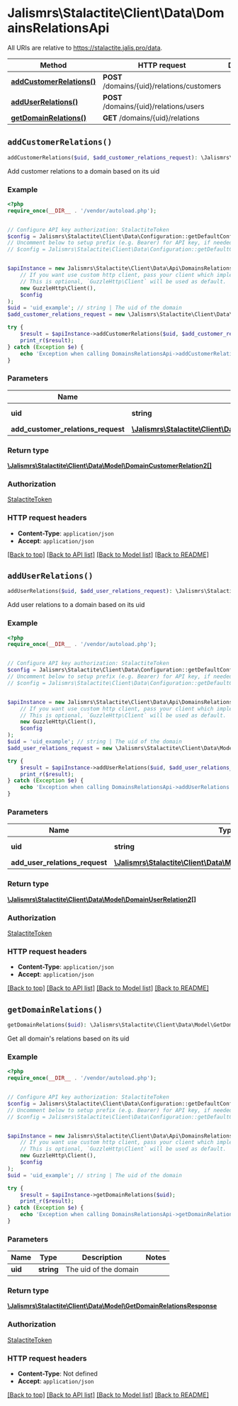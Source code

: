 # Jalismrs\Stalactite\Client\Data\DomainsRelationsApi

All URIs are relative to https://stalactite.jalis.pro/data.

Method | HTTP request | Description
------------- | ------------- | -------------
[**addCustomerRelations()**](DomainsRelationsApi.md#addCustomerRelations) | **POST** /domains/{uid}/relations/customers | 
[**addUserRelations()**](DomainsRelationsApi.md#addUserRelations) | **POST** /domains/{uid}/relations/users | 
[**getDomainRelations()**](DomainsRelationsApi.md#getDomainRelations) | **GET** /domains/{uid}/relations | 


## `addCustomerRelations()`

```php
addCustomerRelations($uid, $add_customer_relations_request): \Jalismrs\Stalactite\Client\Data\Model\DomainCustomerRelation2[]
```



Add customer relations to a domain based on its uid

### Example

```php
<?php
require_once(__DIR__ . '/vendor/autoload.php');


// Configure API key authorization: StalactiteToken
$config = Jalismrs\Stalactite\Client\Data\Configuration::getDefaultConfiguration()->setApiKey('X-API-TOKEN', 'YOUR_API_KEY');
// Uncomment below to setup prefix (e.g. Bearer) for API key, if needed
// $config = Jalismrs\Stalactite\Client\Data\Configuration::getDefaultConfiguration()->setApiKeyPrefix('X-API-TOKEN', 'Bearer');


$apiInstance = new Jalismrs\Stalactite\Client\Data\Api\DomainsRelationsApi(
    // If you want use custom http client, pass your client which implements `GuzzleHttp\ClientInterface`.
    // This is optional, `GuzzleHttp\Client` will be used as default.
    new GuzzleHttp\Client(),
    $config
);
$uid = 'uid_example'; // string | The uid of the domain
$add_customer_relations_request = new \Jalismrs\Stalactite\Client\Data\Model\AddCustomerRelationsRequest(); // \Jalismrs\Stalactite\Client\Data\Model\AddCustomerRelationsRequest

try {
    $result = $apiInstance->addCustomerRelations($uid, $add_customer_relations_request);
    print_r($result);
} catch (Exception $e) {
    echo 'Exception when calling DomainsRelationsApi->addCustomerRelations: ', $e->getMessage(), PHP_EOL;
}
```

### Parameters

Name | Type | Description  | Notes
------------- | ------------- | ------------- | -------------
 **uid** | **string**| The uid of the domain |
 **add_customer_relations_request** | [**\Jalismrs\Stalactite\Client\Data\Model\AddCustomerRelationsRequest**](../Model/AddCustomerRelationsRequest.md)|  |

### Return type

[**\Jalismrs\Stalactite\Client\Data\Model\DomainCustomerRelation2[]**](../Model/DomainCustomerRelation2.md)

### Authorization

[StalactiteToken](../../README.md#StalactiteToken)

### HTTP request headers

- **Content-Type**: `application/json`
- **Accept**: `application/json`

[[Back to top]](#) [[Back to API list]](../../README.md#endpoints)
[[Back to Model list]](../../README.md#models)
[[Back to README]](../../README.md)

## `addUserRelations()`

```php
addUserRelations($uid, $add_user_relations_request): \Jalismrs\Stalactite\Client\Data\Model\DomainUserRelation2[]
```



Add user relations to a domain based on its uid

### Example

```php
<?php
require_once(__DIR__ . '/vendor/autoload.php');


// Configure API key authorization: StalactiteToken
$config = Jalismrs\Stalactite\Client\Data\Configuration::getDefaultConfiguration()->setApiKey('X-API-TOKEN', 'YOUR_API_KEY');
// Uncomment below to setup prefix (e.g. Bearer) for API key, if needed
// $config = Jalismrs\Stalactite\Client\Data\Configuration::getDefaultConfiguration()->setApiKeyPrefix('X-API-TOKEN', 'Bearer');


$apiInstance = new Jalismrs\Stalactite\Client\Data\Api\DomainsRelationsApi(
    // If you want use custom http client, pass your client which implements `GuzzleHttp\ClientInterface`.
    // This is optional, `GuzzleHttp\Client` will be used as default.
    new GuzzleHttp\Client(),
    $config
);
$uid = 'uid_example'; // string | The uid of the domain
$add_user_relations_request = new \Jalismrs\Stalactite\Client\Data\Model\AddUserRelationsRequest(); // \Jalismrs\Stalactite\Client\Data\Model\AddUserRelationsRequest

try {
    $result = $apiInstance->addUserRelations($uid, $add_user_relations_request);
    print_r($result);
} catch (Exception $e) {
    echo 'Exception when calling DomainsRelationsApi->addUserRelations: ', $e->getMessage(), PHP_EOL;
}
```

### Parameters

Name | Type | Description  | Notes
------------- | ------------- | ------------- | -------------
 **uid** | **string**| The uid of the domain |
 **add_user_relations_request** | [**\Jalismrs\Stalactite\Client\Data\Model\AddUserRelationsRequest**](../Model/AddUserRelationsRequest.md)|  |

### Return type

[**\Jalismrs\Stalactite\Client\Data\Model\DomainUserRelation2[]**](../Model/DomainUserRelation2.md)

### Authorization

[StalactiteToken](../../README.md#StalactiteToken)

### HTTP request headers

- **Content-Type**: `application/json`
- **Accept**: `application/json`

[[Back to top]](#) [[Back to API list]](../../README.md#endpoints)
[[Back to Model list]](../../README.md#models)
[[Back to README]](../../README.md)

## `getDomainRelations()`

```php
getDomainRelations($uid): \Jalismrs\Stalactite\Client\Data\Model\GetDomainRelationsResponse
```



Get all domain's relations based on its uid

### Example

```php
<?php
require_once(__DIR__ . '/vendor/autoload.php');


// Configure API key authorization: StalactiteToken
$config = Jalismrs\Stalactite\Client\Data\Configuration::getDefaultConfiguration()->setApiKey('X-API-TOKEN', 'YOUR_API_KEY');
// Uncomment below to setup prefix (e.g. Bearer) for API key, if needed
// $config = Jalismrs\Stalactite\Client\Data\Configuration::getDefaultConfiguration()->setApiKeyPrefix('X-API-TOKEN', 'Bearer');


$apiInstance = new Jalismrs\Stalactite\Client\Data\Api\DomainsRelationsApi(
    // If you want use custom http client, pass your client which implements `GuzzleHttp\ClientInterface`.
    // This is optional, `GuzzleHttp\Client` will be used as default.
    new GuzzleHttp\Client(),
    $config
);
$uid = 'uid_example'; // string | The uid of the domain

try {
    $result = $apiInstance->getDomainRelations($uid);
    print_r($result);
} catch (Exception $e) {
    echo 'Exception when calling DomainsRelationsApi->getDomainRelations: ', $e->getMessage(), PHP_EOL;
}
```

### Parameters

Name | Type | Description  | Notes
------------- | ------------- | ------------- | -------------
 **uid** | **string**| The uid of the domain |

### Return type

[**\Jalismrs\Stalactite\Client\Data\Model\GetDomainRelationsResponse**](../Model/GetDomainRelationsResponse.md)

### Authorization

[StalactiteToken](../../README.md#StalactiteToken)

### HTTP request headers

- **Content-Type**: Not defined
- **Accept**: `application/json`

[[Back to top]](#) [[Back to API list]](../../README.md#endpoints)
[[Back to Model list]](../../README.md#models)
[[Back to README]](../../README.md)
